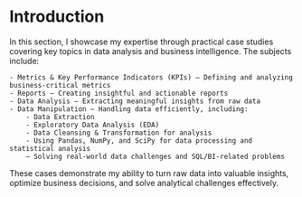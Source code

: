 # Introduction
In this section, I showcase my expertise through practical case studies covering key topics in data analysis and business intelligence. The subjects include:

    - Metrics & Key Performance Indicators (KPIs) – Defining and analyzing business-critical metrics
    - Reports – Creating insightful and actionable reports
    - Data Analysis – Extracting meaningful insights from raw data
    - Data Manipulation – Handling data efficiently, including:
        - Data Extraction
        - Exploratory Data Analysis (EDA)
        - Data Cleansing & Transformation for analysis
        - Using Pandas, NumPy, and SciPy for data processing and statistical analysis 
        – Solving real-world data challenges and SQL/BI-related problems

These cases demonstrate my ability to turn raw data into valuable insights, optimize business decisions, and solve analytical challenges effectively.
